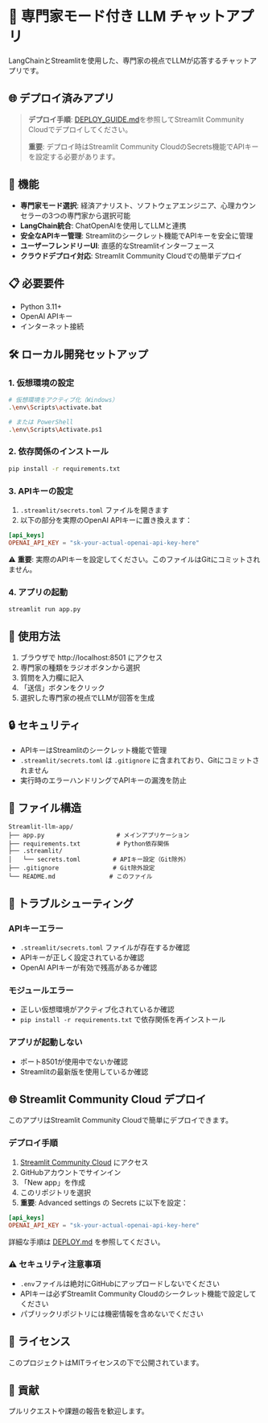 # 🧠 専門家モード付き LLM チャットアプリ

LangChainとStreamlitを使用した、専門家の視点でLLMが応答するチャットアプリです。

## 🌐 デプロイ済みアプリ
> **デプロイ手順**: [DEPLOY_GUIDE.md](DEPLOY_GUIDE.md)を参照してStreamlit Community Cloudでデプロイしてください。
> 
> **重要**: デプロイ時はStreamlit Community CloudのSecrets機能でAPIキーを設定する必要があります。

## 🚀 機能

- **専門家モード選択**: 経済アナリスト、ソフトウェアエンジニア、心理カウンセラーの3つの専門家から選択可能
- **LangChain統合**: ChatOpenAIを使用してLLMと連携
- **安全なAPIキー管理**: Streamlitのシークレット機能でAPIキーを安全に管理
- **ユーザーフレンドリーUI**: 直感的なStreamlitインターフェース
- **クラウドデプロイ対応**: Streamlit Community Cloudでの簡単デプロイ

## 📋 必要要件

- Python 3.11+
- OpenAI APIキー
- インターネット接続

## 🛠️ ローカル開発セットアップ

### 1. 仮想環境の設定

```bash
# 仮想環境をアクティブ化（Windows）
.\env\Scripts\activate.bat

# または PowerShell
.\env\Scripts\Activate.ps1
```

### 2. 依存関係のインストール

```bash
pip install -r requirements.txt
```

### 3. APIキーの設定

1. `.streamlit/secrets.toml` ファイルを開きます
2. 以下の部分を実際のOpenAI APIキーに置き換えます：

```toml
[api_keys]
OPENAI_API_KEY = "sk-your-actual-openai-api-key-here"
```

⚠️ **重要**: 実際のAPIキーを設定してください。このファイルはGitにコミットされません。

### 4. アプリの起動

```bash
streamlit run app.py
```

## 🎯 使用方法

1. ブラウザで http://localhost:8501 にアクセス
2. 専門家の種類をラジオボタンから選択
3. 質問を入力欄に記入
4. 「送信」ボタンをクリック
5. 選択した専門家の視点でLLMが回答を生成

## 🔒 セキュリティ

- APIキーはStreamlitのシークレット機能で管理
- `.streamlit/secrets.toml` は `.gitignore` に含まれており、Gitにコミットされません
- 実行時のエラーハンドリングでAPIキーの漏洩を防止

## 📁 ファイル構造

```
Streamlit-llm-app/
├── app.py                    # メインアプリケーション
├── requirements.txt          # Python依存関係
├── .streamlit/
│   └── secrets.toml         # APIキー設定（Git除外）
├── .gitignore               # Git除外設定
└── README.md               # このファイル
```

## 🐛 トラブルシューティング

### APIキーエラー
- `.streamlit/secrets.toml` ファイルが存在するか確認
- APIキーが正しく設定されているか確認
- OpenAI APIキーが有効で残高があるか確認

### モジュールエラー
- 正しい仮想環境がアクティブ化されているか確認
- `pip install -r requirements.txt` で依存関係を再インストール

### アプリが起動しない
- ポート8501が使用中でないか確認
- Streamlitの最新版を使用しているか確認

## 🌐 Streamlit Community Cloud デプロイ

このアプリはStreamlit Community Cloudで簡単にデプロイできます。

### デプロイ手順
1. [Streamlit Community Cloud](https://share.streamlit.io/) にアクセス
2. GitHubアカウントでサインイン
3. 「New app」を作成
4. このリポジトリを選択
5. **重要**: Advanced settings の Secrets に以下を設定：
```toml
[api_keys]
OPENAI_API_KEY = "sk-your-actual-openai-api-key-here"
```

詳細な手順は [DEPLOY.md](DEPLOY.md) を参照してください。

### ⚠️ セキュリティ注意事項
- `.env`ファイルは絶対にGitHubにアップロードしないでください
- APIキーは必ずStreamlit Community Cloudのシークレット機能で設定してください
- パブリックリポジトリには機密情報を含めないでください

## 📝 ライセンス

このプロジェクトはMITライセンスの下で公開されています。

## 🤝 貢献

プルリクエストや課題の報告を歓迎します。